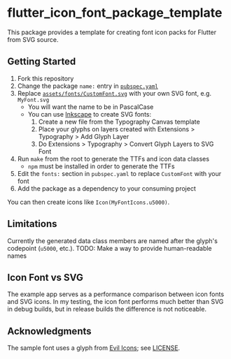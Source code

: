 # flutter_icon_font_package_template

This package provides a template for creating font icon packs for Flutter from
SVG source.

## Getting Started

1. Fork this repository
2. Change the package `name:` entry in [`pubspec.yaml`](./pubspec.yaml)
3. Replace [`assets/fonts/CustomFont.svg`](./assets/fonts/CustomFont.svg) with
   your own SVG font, e.g. `MyFont.svg`
   - You will want the name to be in PascalCase
   - You can use [Inkscape](https://inkscape.org/) to create SVG fonts:
     1. Create a new file from the Typography Canvas template
     2. Place your glyphs on layers created with Extensions > Typography > Add
        Glyph Layer
     3. Do Extensions > Typography > Convert Glyph Layers to SVG Font
4. Run `make` from the root to generate the TTFs and icon data classes
   - `npm` must be installed in order to generate the TTFs
5. Edit the `fonts:` section in `pubspec.yaml` to replace `CustomFont` with your
   font
6. Add the package as a dependency to your consuming project

You can then create icons like `Icon(MyFontIcons.u5000)`.

## Limitations

Currently the generated data class members are named after the glyph's codepoint
(`u5000`, etc.). TODO: Make a way to provide human-readable names

## Icon Font vs SVG

The example app serves as a performance comparison between icon fonts and SVG
icons. In my testing, the icon font performs much better than SVG in debug
builds, but in release builds the difference is not noticeable.

## Acknowledgments

The sample font uses a glyph from [Evil Icons](https://evil-icons.io/); see
[LICENSE](./LICENSE.txt).
